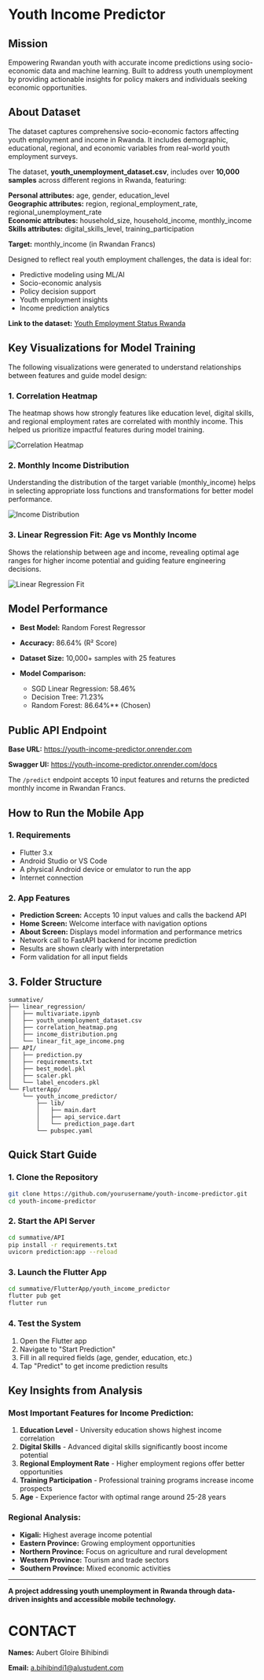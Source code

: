 # Youth Income Predictor

## Mission

Empowering Rwandan youth with accurate income predictions using socio-economic data and machine learning. 
Built to address youth unemployment by providing actionable insights for policy makers and individuals seeking economic opportunities.

## About Dataset

The dataset captures comprehensive socio-economic factors affecting youth employment and income in Rwanda. It includes demographic, educational, regional, and economic variables from real-world youth employment surveys.

The dataset, **youth_unemployment_dataset.csv**, includes over **10,000 samples** across different regions in Rwanda, featuring:

**Personal attributes:** age, gender, education_level  
**Geographic attributes:** region, regional_employment_rate, regional_unemployment_rate  
**Economic attributes:** household_size, household_income, monthly_income  
**Skills attributes:** digital_skills_level, training_participation  

**Target:** monthly_income (in Rwandan Francs)

Designed to reflect real youth employment challenges, the data is ideal for:
- Predictive modeling using ML/AI
- Socio-economic analysis  
- Policy decision support
- Youth employment insights
- Income prediction analytics

**Link to the dataset:** [Youth Employment Status Rwanda](https://www.kaggle.com/datasets/talentsphere/youth-employment-status-rw)

## Key Visualizations for Model Training

The following visualizations were generated to understand relationships between features and guide model design:

### 1. Correlation Heatmap

The heatmap shows how strongly features like education level, digital skills, and regional employment rates are correlated with monthly income. This helped us prioritize impactful features during model training.

![Correlation Heatmap](correlation_heatmap.png)

### 2. Monthly Income Distribution

Understanding the distribution of the target variable (monthly_income) helps in selecting appropriate loss functions and transformations for better model performance.

![Income Distribution](income_distribution.png)

### 3. Linear Regression Fit: Age vs Monthly Income

Shows the relationship between age and income, revealing optimal age ranges for higher income potential and guiding feature engineering decisions.

![Linear Regression Fit](linear_fit_age_income.png)

## Model Performance

- **Best Model:** Random Forest Regressor
- **Accuracy:** 86.64% (R² Score)
- **Dataset Size:** 10,000+ samples with 25 features

- **Model Comparison:**

  - SGD Linear Regression: 58.46%
  - Decision Tree: 71.23%
  - Random Forest: 86.64%** (Chosen)

## Public API Endpoint

**Base URL:** https://youth-income-predictor.onrender.com 

**Swagger UI:** https://youth-income-predictor.onrender.com/docs 

The `/predict` endpoint accepts 10 input features and returns the predicted monthly income in Rwandan Francs.

## How to Run the Mobile App

### 1. Requirements

- Flutter 3.x
- Android Studio or VS Code
- A physical Android device or emulator to run the app
- Internet connection


### 2. App Features

- **Prediction Screen:** Accepts 10 input values and calls the backend API
- **Home Screen:** Welcome interface with navigation options
- **About Screen:** Displays model information and performance metrics
- Network call to FastAPI backend for income prediction
- Results are shown clearly with interpretation
- Form validation for all input fields

## 3. Folder Structure
```
summative/
├── linear_regression/
│   ├── multivariate.ipynb
│   ├── youth_unemployment_dataset.csv
│   ├── correlation_heatmap.png
│   ├── income_distribution.png
│   └── linear_fit_age_income.png
├── API/
│   ├── prediction.py
│   ├── requirements.txt
│   ├── best_model.pkl
│   ├── scaler.pkl
│   └── label_encoders.pkl
└── FlutterApp/
    └── youth_income_predictor/
        ├── lib/
        │   ├── main.dart
        │   ├── api_service.dart
        │   └── prediction_page.dart
        └── pubspec.yaml
```

## Quick Start Guide

### 1. Clone the Repository
```bash
git clone https://github.com/yourusername/youth-income-predictor.git
cd youth-income-predictor
```

### 2. Start the API Server
```bash
cd summative/API
pip install -r requirements.txt
uvicorn prediction:app --reload
```

### 3. Launch the Flutter App
```bash
cd summative/FlutterApp/youth_income_predictor
flutter pub get
flutter run
```

### 4. Test the System

1. Open the Flutter app
2. Navigate to "Start Prediction"
3. Fill in all required fields (age, gender, education, etc.)
4. Tap "Predict" to get income prediction results

## Key Insights from Analysis

### Most Important Features for Income Prediction:

1. **Education Level** - University education shows highest income correlation
2. **Digital Skills** - Advanced digital skills significantly boost income potential  
3. **Regional Employment Rate** - Higher employment regions offer better opportunities
4. **Training Participation** - Professional training programs increase income prospects
5. **Age** - Experience factor with optimal range around 25-28 years

### Regional Analysis:

- **Kigali:** Highest average income potential
- **Eastern Province:** Growing employment opportunities
- **Northern Province:** Focus on agriculture and rural development
- **Western Province:** Tourism and trade sectors
- **Southern Province:** Mixed economic activities

---

**A project addressing youth unemployment in Rwanda through data-driven insights and accessible mobile technology.**

# CONTACT

**Names:** Aubert Gloire Bihibindi

**Email:** a.bihibindi1@alustudent.com
